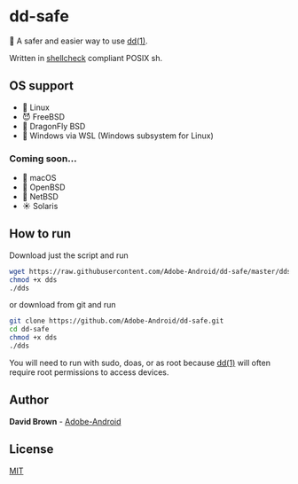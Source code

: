 # dd-safe
:shell: A safer and easier way to use [dd(1)](https://www.freebsd.org/cgi/man.cgi?dd(1)).



Written in [shellcheck](https://www.shellcheck.net) compliant POSIX sh.

## OS support
* :penguin: Linux
* :smiling_imp: FreeBSD
* :dragon: DragonFly BSD
* :wine_glass: Windows via WSL (Windows subsystem for Linux)

### Coming soon...
* :apple: macOS
* :blowfish: OpenBSD
* :triangular_flag_on_post: NetBSD
* :sunny: Solaris

## How to run
Download just the script and run
```sh
wget https://raw.githubusercontent.com/Adobe-Android/dd-safe/master/dds
chmod +x dds
./dds
```
or download from git and run
```sh
git clone https://github.com/Adobe-Android/dd-safe.git
cd dd-safe
chmod +x dds
./dds
```
You will need to run with sudo, doas, or as root because [dd(1)](https://www.freebsd.org/cgi/man.cgi?dd(1)) will often require root permissions to access devices.

## Author

**David Brown** - [Adobe-Android](https://github.com/Adobe-Android)

## License

[MIT](https://choosealicense.com/licenses/mit/)
